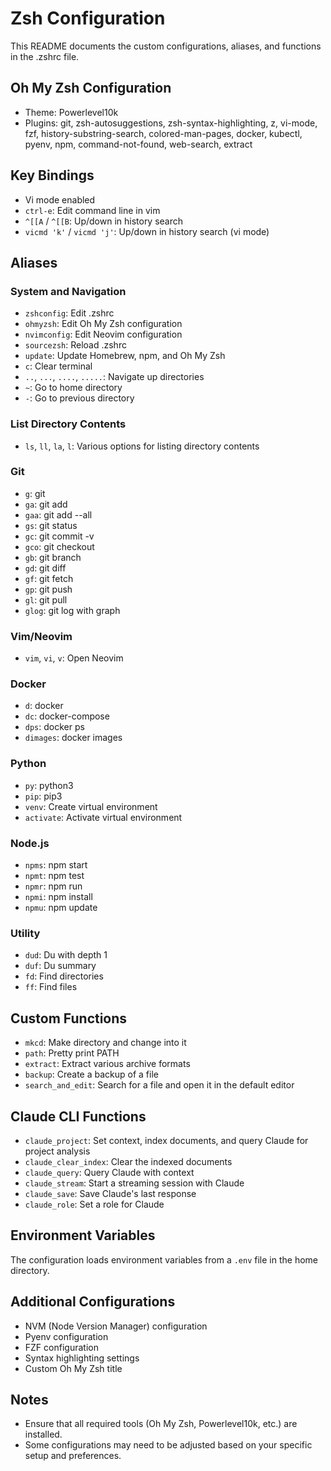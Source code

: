 # Zsh Configuration

This README documents the custom configurations, aliases, and functions in the .zshrc file.

## Oh My Zsh Configuration

- Theme: Powerlevel10k
- Plugins: git, zsh-autosuggestions, zsh-syntax-highlighting, z, vi-mode, fzf, history-substring-search, colored-man-pages, docker, kubectl, pyenv, npm, command-not-found, web-search, extract

## Key Bindings

- Vi mode enabled
- `ctrl-e`: Edit command line in vim
- `^[[A` / `^[[B`: Up/down in history search
- `vicmd 'k'` / `vicmd 'j'`: Up/down in history search (vi mode)

## Aliases

### System and Navigation

- `zshconfig`: Edit .zshrc
- `ohmyzsh`: Edit Oh My Zsh configuration
- `nvimconfig`: Edit Neovim configuration
- `sourcezsh`: Reload .zshrc
- `update`: Update Homebrew, npm, and Oh My Zsh
- `c`: Clear terminal
- `..`, `...`, `....`, `.....`: Navigate up directories
- `~`: Go to home directory
- `-`: Go to previous directory

### List Directory Contents

- `ls`, `ll`, `la`, `l`: Various options for listing directory contents

### Git

- `g`: git
- `ga`: git add
- `gaa`: git add --all
- `gs`: git status
- `gc`: git commit -v
- `gco`: git checkout
- `gb`: git branch
- `gd`: git diff
- `gf`: git fetch
- `gp`: git push
- `gl`: git pull
- `glog`: git log with graph

### Vim/Neovim

- `vim`, `vi`, `v`: Open Neovim

### Docker

- `d`: docker
- `dc`: docker-compose
- `dps`: docker ps
- `dimages`: docker images

### Python

- `py`: python3
- `pip`: pip3
- `venv`: Create virtual environment
- `activate`: Activate virtual environment

### Node.js

- `npms`: npm start
- `npmt`: npm test
- `npmr`: npm run
- `npmi`: npm install
- `npmu`: npm update

### Utility

- `dud`: Du with depth 1
- `duf`: Du summary
- `fd`: Find directories
- `ff`: Find files

## Custom Functions

- `mkcd`: Make directory and change into it
- `path`: Pretty print PATH
- `extract`: Extract various archive formats
- `backup`: Create a backup of a file
- `search_and_edit`: Search for a file and open it in the default editor

## Claude CLI Functions

- `claude_project`: Set context, index documents, and query Claude for project analysis
- `claude_clear_index`: Clear the indexed documents
- `claude_query`: Query Claude with context
- `claude_stream`: Start a streaming session with Claude
- `claude_save`: Save Claude's last response
- `claude_role`: Set a role for Claude

## Environment Variables

The configuration loads environment variables from a `.env` file in the home directory.

## Additional Configurations

- NVM (Node Version Manager) configuration
- Pyenv configuration
- FZF configuration
- Syntax highlighting settings
- Custom Oh My Zsh title

## Notes

- Ensure that all required tools (Oh My Zsh, Powerlevel10k, etc.) are installed.
- Some configurations may need to be adjusted based on your specific setup and preferences.
